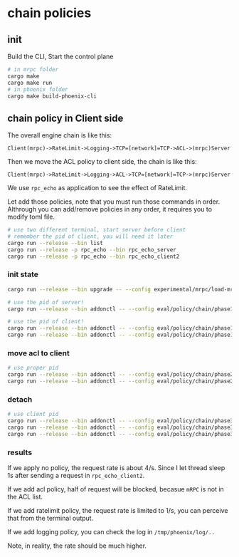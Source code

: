
# chain policies 

## init

Build the CLI, Start the control plane

```bash
# in mrpc folder
cargo make
cargo make run
# in phoenix folder
cargo make build-phoenix-cli
```

## chain policy in Client side

The overall engine chain is like this:

`Client(mrpc)->RateLimit->Logging->TCP=[network]=TCP->ACL->(mrpc)Server`

Then we move the ACL policy to client side, the chain is like this:

`Client(mrpc)->RateLimit->Logging->ACL->TCP=[network]=TCP->(mrpc)Server`

We use `rpc_echo` as application to see the effect of RateLimit.

Let add those policies, note that you must run those commands in order. Althrough you can add/remove policies in any order, it requires you to modify toml file.


```bash
# use two different terminal, start server before client
# remember the pid of client, you will need it later
cargo run --release --bin list
cargo run --release -p rpc_echo --bin rpc_echo_server
cargo run --release -p rpc_echo --bin rpc_echo_client2
```

### init state

```bash
cargo run --release --bin upgrade -- --config experimental/mrpc/load-mrpc-plugins.toml

# use the pid of server!
cargo run --release --bin addonctl -- --config eval/policy/chain/phase1/receiver_attach.toml --pid 1867957 --sid 1

# use the pid of client!
cargo run --release --bin addonctl -- --config eval/policy/chain/phase1/ratelimit_attach.toml --pid 1867987 --sid 1
cargo run --release --bin addonctl -- --config eval/policy/chain/phase1/logging_attach.toml --pid 1867987 --sid 1

```

### move acl to client

```bash
# use proper pid
cargo run --release --bin addonctl -- --config eval/policy/chain/phase2/sender_attach.toml --pid 1867987 --sid 1
cargo run --release --bin addonctl -- --config eval/policy/chain/phase2/receiver_detach.toml --pid 1867957 --sid 1

```

### detach

```bash
# use client pid
cargo run --release --bin addonctl -- --config eval/policy/chain/phase3/logging_detach.toml --pid 1867987 --sid 1
cargo run --release --bin addonctl -- --config eval/policy/chain/phase3/sender_detach.toml --pid 1867987 --sid 1
cargo run --release --bin addonctl -- --config eval/policy/chain/phase3/ratelimit_detach.toml --pid 1867987 --sid 1


```

### results

If we apply no policy, the request rate is about 4/s. Since I let thread sleep 1s after sending a request in `rpc_echo_client2`.

If we add acl policy, half of request will be blocked, becasue `mRPC` is not in the ACL list.

If we add ratelimit policy, the request rate is limited to 1/s, you can perceive that from the terminal output.

If we add logging policy, you can check the log in `/tmp/phoenix/log/..`

Note, in reality, the rate should be much higher.
